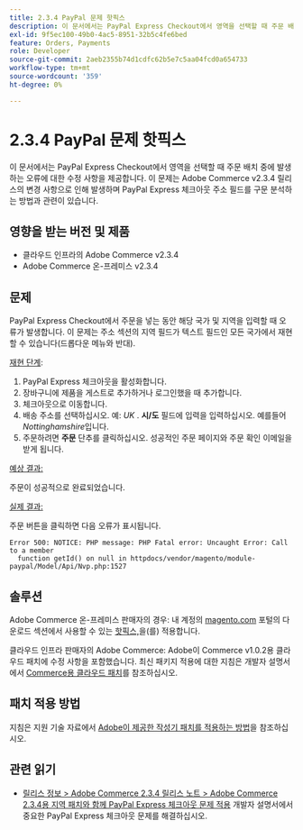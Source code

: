 ```yaml
---
title: 2.3.4 PayPal 문제 핫픽스
description: 이 문서에서는 PayPal Express Checkout에서 영역을 선택할 때 주문 배치 중에 발생하는 오류에 대한 수정 사항을 제공합니다. 이 문제는 Adobe Commerce v2.3.4 릴리스의 변경 사항으로 인해 발생하며 PayPal Express 체크아웃 주소 필드를 구문 분석하는 방법과 관련이 있습니다.
exl-id: 9f5ec100-49b0-4ac5-8951-32b5c4fe6bed
feature: Orders, Payments
role: Developer
source-git-commit: 2aeb2355b74d1cdfc62b5e7c5aa04fcd0a654733
workflow-type: tm+mt
source-wordcount: '359'
ht-degree: 0%

---
```


# 2.3.4 PayPal 문제 핫픽스

이 문서에서는 PayPal Express Checkout에서 영역을 선택할 때 주문 배치 중에 발생하는 오류에 대한 수정 사항을 제공합니다. 이 문제는 Adobe Commerce v2.3.4 릴리스의 변경 사항으로 인해 발생하며 PayPal Express 체크아웃 주소 필드를 구문 분석하는 방법과 관련이 있습니다.

## 영향을 받는 버전 및 제품

* 클라우드 인프라의 Adobe Commerce v2.3.4
* Adobe Commerce 온-프레미스 v2.3.4

## 문제

PayPal Express Checkout에서 주문을 넣는 동안 해당 국가 및 지역을 입력할 때 오류가 발생합니다. 이 문제는 주소 섹션의 지역 필드가 텍스트 필드인 모든 국가에서 재현할 수 있습니다(드롭다운 메뉴와 반대).

<u>재현 단계</u>:

1. PayPal Express 체크아웃을 활성화합니다.
1. 장바구니에 제품을 게스트로 추가하거나 로그인했을 때 추가합니다.
1. 체크아웃으로 이동합니다.
1. 배송 주소를 선택하십시오. 예: *UK* . **시/도** 필드에 입력을 입력하십시오. 예를들어 *Nottinghamshire*&#x200B;입니다.
1. 주문하려면 **주문** 단추를 클릭하십시오. 성공적인 주문 페이지와 주문 확인 이메일을 받게 됩니다.

<u>예상 결과:</u>

주문이 성공적으로 완료되었습니다.

<u>실제 결과:</u>

주문 버튼을 클릭하면 다음 오류가 표시됩니다.

```
Error 500: NOTICE: PHP message: PHP Fatal error: Uncaught Error: Call to a member
  function getId() on null in httpdocs/vendor/magento/module-paypal/Model/Api/Nvp.php:1527
```

## 솔루션

Adobe Commerce 온-프레미스 판매자의 경우: 내 계정의 [magento.com](https://magento.com) 포털의 다운로드 섹션에서 사용할 수 있는 [핫픽스,](https://magento.com/tech-resources/download#download2353)을(를) 적용합니다.

클라우드 인프라 판매자의 Adobe Commerce: Adobe이 Commerce v1.0.2용 클라우드 패치에 수정 사항을 포함했습니다. 최신 패키지 적용에 대한 지침은 개발자 설명서에서 [Commerce용 클라우드 패치](https://experienceleague.adobe.com/ko/docs/commerce-cloud-service/user-guide/release-notes/cloud-patches?itm_source=devdocs&amp;itm_medium=quick_search&amp;itm_campaign=federated_search&amp;itm_term=cloud%20patche)를 참조하십시오.

## 패치 적용 방법

지침은 지원 기술 자료에서 [Adobe이 제공한 작성기 패치를 적용하는 방법](/help/how-to/general/how-to-apply-a-composer-patch-provided-by-magento.md)을 참조하십시오.

## 관련 읽기

* [릴리스 정보 > Adobe Commerce 2.3.4 릴리스 노트 > Adobe Commerce 2.3.4용 지역 패치와 함께 PayPal Express 체크아웃 문제 적용](https://commerce-docs.github.io/devdocs-archive/2.3/guides/v2.3/release-notes/release-notes-2-3-4-commerce.html#apply-the-paypal-express-checkout-issue-with-region-patch-for-magento-234-to-address-a-critical-paypal-express-checkout-issue) 개발자 설명서에서 중요한 PayPal Express 체크아웃 문제를 해결하십시오.
